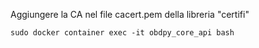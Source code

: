 Aggiungere la CA nel file cacert.pem della libreria "certifi"  

    sudo docker container exec -it obdpy_core_api bash